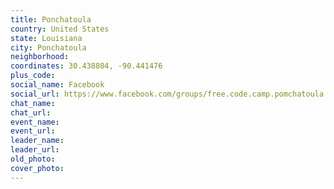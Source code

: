 ```yaml
---
title: Ponchatoula
country: United States
state: Louisiana
city: Ponchatoula
neighborhood: 
coordinates: 30.438804, -90.441476
plus_code:
social_name: Facebook
social_url: https://www.facebook.com/groups/free.code.camp.pomchatoula.louisiana
chat_name:
chat_url:
event_name:
event_url:
leader_name:
leader_url:
old_photo: 
cover_photo:
---
```

